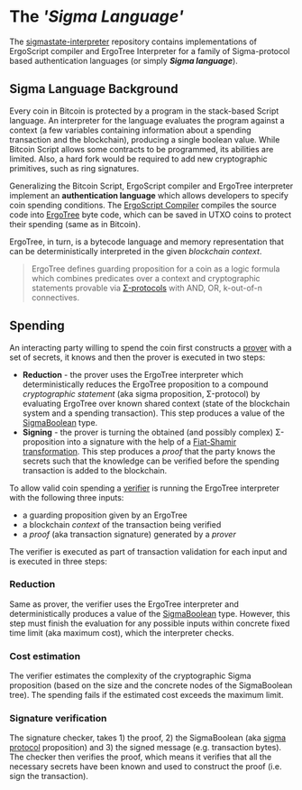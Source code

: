 # The ***'Sigma Language'***

The [sigmastate-interpreter](https://github.com/ScorexFoundation/sigmastate-interpreter#sigma-language-background.md) repository contains implementations of ErgoScript compiler and ErgoTree Interpreter for a family of Sigma-protocol based authentication languages (or simply ***Sigma language***).

## Sigma Language Background

Every coin in Bitcoin is protected by a program in the stack-based Script language. An interpreter for the language evaluates the program against a context (a few variables containing information about a spending transaction and the blockchain), producing a single boolean value. While Bitcoin Script allows some contracts to be programmed, its abilities are limited. Also, a hard fork would be required to add new cryptographic primitives, such as ring signatures.

Generalizing the Bitcoin Script, ErgoScript compiler and ErgoTree interpreter implement an **authentication language** which allows developers to specify coin spending conditions. The [ErgoScript Compiler](https://github.com/ScorexFoundation/sigmastate-interpreter/blob/develop/sigmastate/src/main/scala/sigmastate/lang/SigmaCompiler.scala#L48) compiles the source code into [ErgoTree](https://github.com/ScorexFoundation/sigmastate-interpreter/blob/develop/sigmastate/src/main/scala/sigmastate/Values.scala#L990) byte code, which can be saved in UTXO coins to protect their spending (same as in Bitcoin).

ErgoTree, in turn, is a bytecode language and memory representation that can be deterministically interpreted in the given _blockchain context_.

> ErgoTree defines guarding proposition for a coin as a logic formula which combines predicates over a context and cryptographic statements provable via [Σ-protocols](https://en.wikipedia.org/wiki/Proof_of_knowledge#Sigma_protocols) with AND, OR, k-out-of-n connectives.

## Spending 

An interacting party willing to spend the coin first constructs a [prover](https://github.com/ScorexFoundation/sigmastate-interpreter/blob/develop/sigmastate/src/main/scala/sigmastate/interpreter/ProverInterpreter.scala) with a set of secrets, it knows and then the prover is executed in two steps:

- **Reduction** - the prover uses the ErgoTree interpreter which deterministically reduces the ErgoTree proposition to a compound _cryptographic statement_ (aka sigma proposition, Σ-protocol) by evaluating ErgoTree over known shared context (state of the blockchain system and a spending transaction). This step produces a value of the [SigmaBoolean](https://github.com/ScorexFoundation/sigmastate-interpreter/blob/develop/sigmastate/src/main/scala/sigmastate/Values.scala) type.
- **Signing** - the prover is turning the obtained (and possibly complex) Σ-proposition into a signature with the help of a [Fiat-Shamir transformation](https://en.wikipedia.org/wiki/Fiat-Shamir_heuristic). This step produces a _proof_ that the party knows the secrets such that the knowledge can be verified before the spending transaction is added to the blockchain.

To allow valid coin spending a [verifier](https://github.com/ScorexFoundation/sigmastate-interpreter/blob/develop/sigmastate/src/main/scala/sigmastate/interpreter/Interpreter.scala) is running the ErgoTree interpreter with the following three inputs:

- a guarding proposition given by an ErgoTree 
- a blockchain _context_ of the transaction being verified
- a _proof_ (aka transaction signature) generated by a _prover_ 
 
The verifier is executed as part of transaction validation for each input and is executed in three steps:

### Reduction 

Same as prover, the verifier uses the ErgoTree interpreter and deterministically produces a value of the [SigmaBoolean](sigmaboolean.md) type.  However, this step must finish the evaluation for any possible inputs within concrete fixed time limit (aka maximum cost), which the interpreter checks.

### Cost estimation 

The verifier estimates the complexity of the cryptographic Sigma proposition (based on the size and the concrete nodes of the SigmaBoolean tree). The spending fails if the estimated cost exceeds the maximum limit. 


### Signature verification 

The signature checker, takes 1) the proof, 2) the SigmaBoolean (aka [sigma protocol](https://en.wikipedia.org/wiki/Proof_of_knowledge#Sigma_protocols) proposition) and 3) the signed message (e.g. transaction bytes). The checker then verifies the proof, which means it verifies that all the necessary secrets have been known and used to construct the proof (i.e. sign the transaction). 

